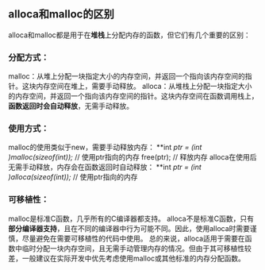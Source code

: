 ## alloca和malloc的区别


alloca和malloc都是用于在**堆栈**上分配内存的函数，但它们有几个重要的区别：

### 分配方式：

malloc：从堆上分配一块指定大小的内存空间，并返回一个指向该内存空间的指针。这块内存空间在堆上，需要手动释放。
alloca：从堆栈上分配一块指定大小的内存空间，并返回一个指向该内存空间的指针。这块内存空间在函数调用栈上，**函数返回时会自动释放**，无需手动释放。

### 使用方式：

malloc的使用类似于new，需要手动释放内存：
**int *ptr = (int *)malloc(sizeof(int));**
// 使用ptr指向的内存
free(ptr);  // 释放内存
alloca在使用后无需手动释放，内存会在函数返回时自动释放：
**int *ptr = (int *)alloca(sizeof(int));**
// 使用ptr指向的内存

### 可移植性：

malloc是标准C函数，几乎所有的C编译器都支持。
alloca不是标准C函数，只有**部分编译器支持**，且在不同的编译器中行为可能不同。因此，使用alloca时需要谨慎，尽量避免在需要可移植性的代码中使用。
总的来说，alloca适用于需要在函数中临时分配一块内存空间，且无需手动管理内存的情况。但由于其可移植性较差，一般建议在实际开发中优先考虑使用malloc或其他标准的内存分配函数。